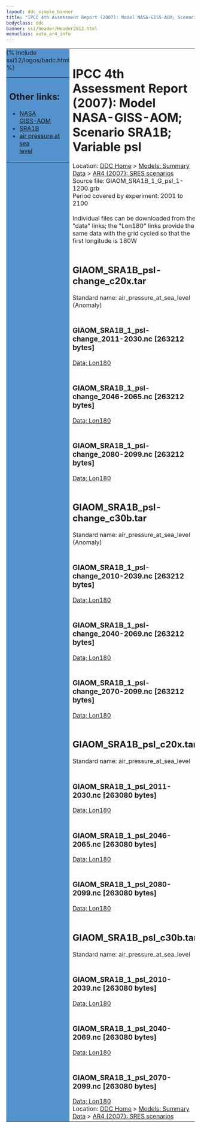 ```yaml
---
layout: ddc_simple_banner
title: "IPCC 4th Assessment Report (2007): Model NASA-GISS-AOM; Scenario SRA1B; Variable psl"
bodyclass: ddc
banner: ssi/header/Header2012.html
menuclass: auto_ar4_info
---
```



<table width="100%" border="0" cellspacing="0" cellpadding="0" style="border-collapse: collapse;">
<tr style="margin:0;padding:0;border:0;">
<td style="margin:0;padding:0;border:0;height:1pt;width:150pt;background:#5492CD;" valign="top" >

<div id="lh-col2" class="auto_ar4_info">
<table class="menumain" bgcolor="#5492CD" cellspacing="0" width="100%" border="0">
<tr><td>
<h2> Other links:</h2>
<ul>
<li><a href="/auto/ar4/model-NASA-GISS-AOM.html">NASA<br/>GISS-AOM</a></li>
<li><a href="/auto/ar4/scenario-SRA1B.html">SRA1B</a></li>
<li><a href="/auto/ar4/var-air_pressure_at_sea_level.html">air pressure at sea<br/> level</a></li>
</ul>
</td></tr>
{% include ssi12/logos/badc.html %}
</table>
</div>
</td>
<td><h1>IPCC 4th Assessment Report (2007): Model NASA-GISS-AOM; Scenario SRA1B; Variable psl</h1>

<!-- Breadcrumb1 -->
<div id="breadcrumb1" align="left">
Location: <a href="/index.html">DDC Home</a> > <a href="/sim/gcm_clim/">Models: Summary Data</a>
> <a href="/sim/gcm_clim/SRES_AR4/index.html">AR4 (2007): SRES scenarios</a>
</div>
<!-- End of Breadcrumb1 -->Source file: GIAOM_SRA1B_1_G_psl_1-1200.grb
<br/>
Period covered by experiment: 2001 to 2100<br/>
<br/>Individual files can be downloaded from the "data" links; the "Lon180" links provide the same data
         with the grid cycled so that the first longitude is 180W<br/>
<br/><h2>GIAOM_SRA1B_psl-change_c20x.tar</h2>
Standard name: air_pressure_at_sea_level (Anomaly)<br>
<br/><h3>GIAOM_SRA1B_1_psl-change_2011-2030.nc [263212 bytes]</h3>
<a href="http://apps.ipcc-data.org/cgi-bin/downl/ar4_nc/psl/GIAOM_SRA1B_1_psl-change_2011-2030.nc">Data; </a><a href="http://apps.ipcc-data.org/cgi-bin/downl/ar4_nc/psl/GIAOM_SRA1B_1_psl-change_2011-2030.cyto180.nc"> Lon180</a><br/>
<br/><h3>GIAOM_SRA1B_1_psl-change_2046-2065.nc [263212 bytes]</h3>
<a href="http://apps.ipcc-data.org/cgi-bin/downl/ar4_nc/psl/GIAOM_SRA1B_1_psl-change_2046-2065.nc">Data; </a><a href="http://apps.ipcc-data.org/cgi-bin/downl/ar4_nc/psl/GIAOM_SRA1B_1_psl-change_2046-2065.cyto180.nc"> Lon180</a><br/>
<br/><h3>GIAOM_SRA1B_1_psl-change_2080-2099.nc [263212 bytes]</h3>
<a href="http://apps.ipcc-data.org/cgi-bin/downl/ar4_nc/psl/GIAOM_SRA1B_1_psl-change_2080-2099.nc">Data; </a><a href="http://apps.ipcc-data.org/cgi-bin/downl/ar4_nc/psl/GIAOM_SRA1B_1_psl-change_2080-2099.cyto180.nc"> Lon180</a><br/>
<br/><h2>GIAOM_SRA1B_psl-change_c30b.tar</h2>
Standard name: air_pressure_at_sea_level (Anomaly)<br>
<br/><h3>GIAOM_SRA1B_1_psl-change_2010-2039.nc [263212 bytes]</h3>
<a href="http://apps.ipcc-data.org/cgi-bin/downl/ar4_nc/psl/GIAOM_SRA1B_1_psl-change_2010-2039.nc">Data; </a><a href="http://apps.ipcc-data.org/cgi-bin/downl/ar4_nc/psl/GIAOM_SRA1B_1_psl-change_2010-2039.cyto180.nc"> Lon180</a><br/>
<br/><h3>GIAOM_SRA1B_1_psl-change_2040-2069.nc [263212 bytes]</h3>
<a href="http://apps.ipcc-data.org/cgi-bin/downl/ar4_nc/psl/GIAOM_SRA1B_1_psl-change_2040-2069.nc">Data; </a><a href="http://apps.ipcc-data.org/cgi-bin/downl/ar4_nc/psl/GIAOM_SRA1B_1_psl-change_2040-2069.cyto180.nc"> Lon180</a><br/>
<br/><h3>GIAOM_SRA1B_1_psl-change_2070-2099.nc [263212 bytes]</h3>
<a href="http://apps.ipcc-data.org/cgi-bin/downl/ar4_nc/psl/GIAOM_SRA1B_1_psl-change_2070-2099.nc">Data; </a><a href="http://apps.ipcc-data.org/cgi-bin/downl/ar4_nc/psl/GIAOM_SRA1B_1_psl-change_2070-2099.cyto180.nc"> Lon180</a><br/>
<br/><h2>GIAOM_SRA1B_psl_c20x.tar</h2>
Standard name: air_pressure_at_sea_level<br>
<br/><h3>GIAOM_SRA1B_1_psl_2011-2030.nc [263080 bytes]</h3>
<a href="http://apps.ipcc-data.org/cgi-bin/downl/ar4_nc/psl/GIAOM_SRA1B_1_psl_2011-2030.nc">Data; </a><a href="http://apps.ipcc-data.org/cgi-bin/downl/ar4_nc/psl/GIAOM_SRA1B_1_psl_2011-2030.cyto180.nc"> Lon180</a><br/>
<br/><h3>GIAOM_SRA1B_1_psl_2046-2065.nc [263080 bytes]</h3>
<a href="http://apps.ipcc-data.org/cgi-bin/downl/ar4_nc/psl/GIAOM_SRA1B_1_psl_2046-2065.nc">Data; </a><a href="http://apps.ipcc-data.org/cgi-bin/downl/ar4_nc/psl/GIAOM_SRA1B_1_psl_2046-2065.cyto180.nc"> Lon180</a><br/>
<br/><h3>GIAOM_SRA1B_1_psl_2080-2099.nc [263080 bytes]</h3>
<a href="http://apps.ipcc-data.org/cgi-bin/downl/ar4_nc/psl/GIAOM_SRA1B_1_psl_2080-2099.nc">Data; </a><a href="http://apps.ipcc-data.org/cgi-bin/downl/ar4_nc/psl/GIAOM_SRA1B_1_psl_2080-2099.cyto180.nc"> Lon180</a><br/>
<br/><h2>GIAOM_SRA1B_psl_c30b.tar</h2>
Standard name: air_pressure_at_sea_level<br>
<br/><h3>GIAOM_SRA1B_1_psl_2010-2039.nc [263080 bytes]</h3>
<a href="http://apps.ipcc-data.org/cgi-bin/downl/ar4_nc/psl/GIAOM_SRA1B_1_psl_2010-2039.nc">Data; </a><a href="http://apps.ipcc-data.org/cgi-bin/downl/ar4_nc/psl/GIAOM_SRA1B_1_psl_2010-2039.cyto180.nc"> Lon180</a><br/>
<br/><h3>GIAOM_SRA1B_1_psl_2040-2069.nc [263080 bytes]</h3>
<a href="http://apps.ipcc-data.org/cgi-bin/downl/ar4_nc/psl/GIAOM_SRA1B_1_psl_2040-2069.nc">Data; </a><a href="http://apps.ipcc-data.org/cgi-bin/downl/ar4_nc/psl/GIAOM_SRA1B_1_psl_2040-2069.cyto180.nc"> Lon180</a><br/>
<br/><h3>GIAOM_SRA1B_1_psl_2070-2099.nc [263080 bytes]</h3>
<a href="http://apps.ipcc-data.org/cgi-bin/downl/ar4_nc/psl/GIAOM_SRA1B_1_psl_2070-2099.nc">Data; </a><a href="http://apps.ipcc-data.org/cgi-bin/downl/ar4_nc/psl/GIAOM_SRA1B_1_psl_2070-2099.cyto180.nc"> Lon180</a><br/>
<!-- Breadcrumb2 -->
<div id="breadcrumb2" align="left">
Location: <a href="/index.html">DDC Home</a> > <a href="/sim/gcm_clim/">Models: Summary Data</a>
> <a href="/sim/gcm_clim/SRES_AR4/index.html">AR4 (2007): SRES scenarios</a>
</div>
<!-- End of Breadcrumb2 --></td></tr></table>

